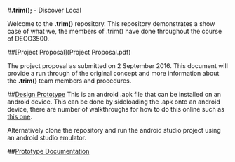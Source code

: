 #**.trim();** - Discover Local

Welcome to the **.trim()** repository. This repository demonstrates a show case of what we, the members of .trim() have done throughout the course of DECO3500.

##[Project Proposal](Project Proposal.pdf)

The project proposal as submitted on 2 September 2016. This document will provide a run through of the original concept and more information about the **.trim()** team members and procedures.

##[Design Prototype](https://www.dropbox.com/s/gs69zk6gwg13cde/app-debug.apk?dl=0)
This is an android .apk file that can be installed on an android device. This can be done by sideloading the .apk onto an android device, there are number of walkthroughs for how to do this online such as [this one](http://www.greenbot.com/article/2452614/how-to-sideload-an-app-onto-your-android-phone-or-tablet.html).

Alternatively clone the repository and run the android studio project using an android studio emulator.


##[Prototype Documentation](https://docs.google.com/document/d/1TPhnp1r54r4IPWhUW4o6yccz5Dt5bPlWlp4d9BGwYIE/edit?usp=sharing)

